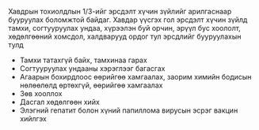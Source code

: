 Хавдрын тохиолдлын 1/3-ийг эрсдэлт хүчин зүйлийг арилгаснаар бууруулах боломжтой байдаг. Хавдар үүсгэх гол эрсдэлт хүчин зүйлд тамхи, согтууруулах ундаа, хүрээлэн буй орчин, эрүүл бус хоололт, хөдөлгөөний хомсдол, халдварууд ордог тул эрсдлийг бууруулахын тулд 

- Тамхи татахгүй байх, тамхинаа гарах
- Согтууруулах ундааны хэрэглээг багасгах
- Агаарын бохирдлоос өөрийгөө хамгаалах, заорим химийн бодисын нөлөөлөлд өртөхгүй, өөрийгөө хамгаалах
- Зөв хооллох
- Дасгал хөдөлгөөн хийх
- Элэгний гепатит болон хүний папиллома вирусын эсрэг вакцин хийлгэх

